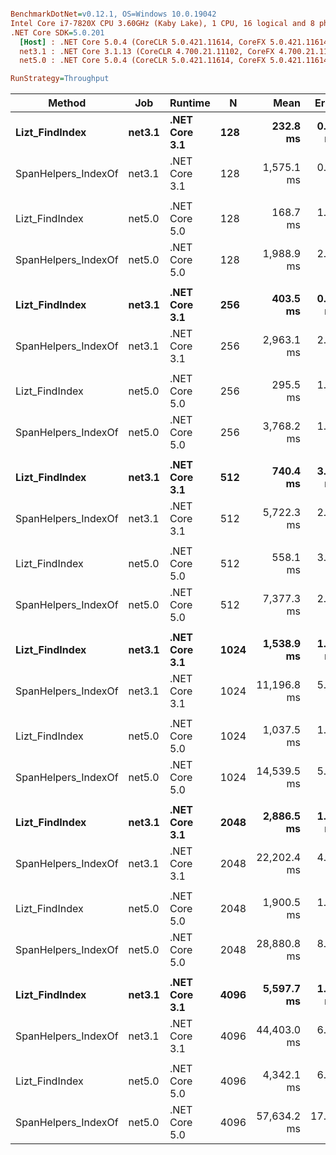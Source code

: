 ``` ini

BenchmarkDotNet=v0.12.1, OS=Windows 10.0.19042
Intel Core i7-7820X CPU 3.60GHz (Kaby Lake), 1 CPU, 16 logical and 8 physical cores
.NET Core SDK=5.0.201
  [Host] : .NET Core 5.0.4 (CoreCLR 5.0.421.11614, CoreFX 5.0.421.11614), X64 RyuJIT
  net3.1 : .NET Core 3.1.13 (CoreCLR 4.700.21.11102, CoreFX 4.700.21.11602), X64 RyuJIT
  net5.0 : .NET Core 5.0.4 (CoreCLR 5.0.421.11614, CoreFX 5.0.421.11614), X64 RyuJIT

RunStrategy=Throughput  

```
|              Method |    Job |       Runtime |    N |        Mean |    Error |   StdDev |  StdErr |         Min |          Q1 |      Median |          Q3 |         Max |   Op/s | Ratio |
|-------------------- |------- |-------------- |----- |------------:|---------:|---------:|--------:|------------:|------------:|------------:|------------:|------------:|-------:|------:|
|      **Lizt_FindIndex** | **net3.1** | **.NET Core 3.1** |  **128** |    **232.8 ms** |  **0.60 ms** |  **0.54 ms** | **0.14 ms** |    **231.9 ms** |    **232.5 ms** |    **232.7 ms** |    **233.1 ms** |    **233.8 ms** | **4.2960** |  **0.15** |
| SpanHelpers_IndexOf | net3.1 | .NET Core 3.1 |  128 |  1,575.1 ms |  0.82 ms |  0.69 ms | 0.19 ms |  1,573.8 ms |  1,574.8 ms |  1,575.4 ms |  1,575.5 ms |  1,576.1 ms | 0.6349 |  1.00 |
|                     |        |               |      |             |          |          |         |             |             |             |             |             |        |       |
|      Lizt_FindIndex | net5.0 | .NET Core 5.0 |  128 |    168.7 ms |  1.11 ms |  1.04 ms | 0.27 ms |    167.8 ms |    168.0 ms |    168.3 ms |    169.3 ms |    171.0 ms | 5.9265 |  0.08 |
| SpanHelpers_IndexOf | net5.0 | .NET Core 5.0 |  128 |  1,988.9 ms |  2.18 ms |  2.04 ms | 0.53 ms |  1,984.6 ms |  1,987.9 ms |  1,989.7 ms |  1,990.2 ms |  1,991.5 ms | 0.5028 |  1.00 |
|                     |        |               |      |             |          |          |         |             |             |             |             |             |        |       |
|      **Lizt_FindIndex** | **net3.1** | **.NET Core 3.1** |  **256** |    **403.5 ms** |  **0.61 ms** |  **0.48 ms** | **0.14 ms** |    **403.0 ms** |    **403.1 ms** |    **403.3 ms** |    **403.7 ms** |    **404.6 ms** | **2.4786** |  **0.14** |
| SpanHelpers_IndexOf | net3.1 | .NET Core 3.1 |  256 |  2,963.1 ms |  2.25 ms |  2.10 ms | 0.54 ms |  2,961.0 ms |  2,961.8 ms |  2,962.0 ms |  2,964.6 ms |  2,967.7 ms | 0.3375 |  1.00 |
|                     |        |               |      |             |          |          |         |             |             |             |             |             |        |       |
|      Lizt_FindIndex | net5.0 | .NET Core 5.0 |  256 |    295.5 ms |  1.08 ms |  0.91 ms | 0.25 ms |    294.7 ms |    295.0 ms |    295.1 ms |    295.4 ms |    297.2 ms | 3.3838 |  0.08 |
| SpanHelpers_IndexOf | net5.0 | .NET Core 5.0 |  256 |  3,768.2 ms |  1.56 ms |  1.38 ms | 0.37 ms |  3,766.0 ms |  3,767.4 ms |  3,768.2 ms |  3,768.9 ms |  3,770.5 ms | 0.2654 |  1.00 |
|                     |        |               |      |             |          |          |         |             |             |             |             |             |        |       |
|      **Lizt_FindIndex** | **net3.1** | **.NET Core 3.1** |  **512** |    **740.4 ms** |  **3.14 ms** |  **2.79 ms** | **0.74 ms** |    **737.9 ms** |    **738.4 ms** |    **739.4 ms** |    **740.9 ms** |    **747.3 ms** | **1.3506** |  **0.13** |
| SpanHelpers_IndexOf | net3.1 | .NET Core 3.1 |  512 |  5,722.3 ms |  2.24 ms |  1.87 ms | 0.52 ms |  5,718.9 ms |  5,721.9 ms |  5,722.7 ms |  5,723.2 ms |  5,725.2 ms | 0.1748 |  1.00 |
|                     |        |               |      |             |          |          |         |             |             |             |             |             |        |       |
|      Lizt_FindIndex | net5.0 | .NET Core 5.0 |  512 |    558.1 ms |  3.36 ms |  2.80 ms | 0.78 ms |    555.9 ms |    556.1 ms |    556.7 ms |    558.6 ms |    564.0 ms | 1.7919 |  0.08 |
| SpanHelpers_IndexOf | net5.0 | .NET Core 5.0 |  512 |  7,377.3 ms |  2.71 ms |  2.54 ms | 0.66 ms |  7,373.9 ms |  7,375.7 ms |  7,376.6 ms |  7,378.4 ms |  7,382.4 ms | 0.1356 |  1.00 |
|                     |        |               |      |             |          |          |         |             |             |             |             |             |        |       |
|      **Lizt_FindIndex** | **net3.1** | **.NET Core 3.1** | **1024** |  **1,538.9 ms** |  **1.17 ms** |  **1.10 ms** | **0.28 ms** |  **1,537.1 ms** |  **1,538.1 ms** |  **1,538.8 ms** |  **1,539.5 ms** |  **1,541.5 ms** | **0.6498** |  **0.14** |
| SpanHelpers_IndexOf | net3.1 | .NET Core 3.1 | 1024 | 11,196.8 ms |  5.74 ms |  5.37 ms | 1.39 ms | 11,190.8 ms | 11,192.5 ms | 11,195.5 ms | 11,199.0 ms | 11,208.5 ms | 0.0893 |  1.00 |
|                     |        |               |      |             |          |          |         |             |             |             |             |             |        |       |
|      Lizt_FindIndex | net5.0 | .NET Core 5.0 | 1024 |  1,037.5 ms |  1.19 ms |  1.12 ms | 0.29 ms |  1,035.5 ms |  1,036.6 ms |  1,037.5 ms |  1,038.3 ms |  1,039.6 ms | 0.9638 |  0.07 |
| SpanHelpers_IndexOf | net5.0 | .NET Core 5.0 | 1024 | 14,539.5 ms |  5.58 ms |  4.94 ms | 1.32 ms | 14,533.3 ms | 14,535.3 ms | 14,539.6 ms | 14,541.7 ms | 14,548.2 ms | 0.0688 |  1.00 |
|                     |        |               |      |             |          |          |         |             |             |             |             |             |        |       |
|      **Lizt_FindIndex** | **net3.1** | **.NET Core 3.1** | **2048** |  **2,886.5 ms** |  **1.09 ms** |  **0.91 ms** | **0.25 ms** |  **2,885.2 ms** |  **2,885.8 ms** |  **2,886.4 ms** |  **2,887.1 ms** |  **2,888.2 ms** | **0.3464** |  **0.13** |
| SpanHelpers_IndexOf | net3.1 | .NET Core 3.1 | 2048 | 22,202.4 ms |  4.36 ms |  3.87 ms | 1.03 ms | 22,196.0 ms | 22,199.7 ms | 22,202.8 ms | 22,204.6 ms | 22,209.1 ms | 0.0450 |  1.00 |
|                     |        |               |      |             |          |          |         |             |             |             |             |             |        |       |
|      Lizt_FindIndex | net5.0 | .NET Core 5.0 | 2048 |  1,900.5 ms |  1.55 ms |  1.45 ms | 0.37 ms |  1,898.2 ms |  1,899.7 ms |  1,900.5 ms |  1,901.3 ms |  1,903.0 ms | 0.5262 |  0.07 |
| SpanHelpers_IndexOf | net5.0 | .NET Core 5.0 | 2048 | 28,880.8 ms |  8.52 ms |  7.56 ms | 2.02 ms | 28,871.0 ms | 28,874.6 ms | 28,880.3 ms | 28,888.0 ms | 28,892.4 ms | 0.0346 |  1.00 |
|                     |        |               |      |             |          |          |         |             |             |             |             |             |        |       |
|      **Lizt_FindIndex** | **net3.1** | **.NET Core 3.1** | **4096** |  **5,597.7 ms** |  **1.99 ms** |  **1.76 ms** | **0.47 ms** |  **5,595.4 ms** |  **5,596.7 ms** |  **5,597.0 ms** |  **5,598.2 ms** |  **5,601.8 ms** | **0.1786** |  **0.13** |
| SpanHelpers_IndexOf | net3.1 | .NET Core 3.1 | 4096 | 44,403.0 ms |  6.20 ms |  5.18 ms | 1.44 ms | 44,389.0 ms | 44,400.9 ms | 44,403.9 ms | 44,405.6 ms | 44,409.0 ms | 0.0225 |  1.00 |
|                     |        |               |      |             |          |          |         |             |             |             |             |             |        |       |
|      Lizt_FindIndex | net5.0 | .NET Core 5.0 | 4096 |  4,342.1 ms |  6.85 ms |  6.41 ms | 1.65 ms |  4,332.1 ms |  4,337.7 ms |  4,343.2 ms |  4,346.2 ms |  4,354.9 ms | 0.2303 |  0.08 |
| SpanHelpers_IndexOf | net5.0 | .NET Core 5.0 | 4096 | 57,634.2 ms | 17.05 ms | 15.95 ms | 4.12 ms | 57,605.5 ms | 57,628.6 ms | 57,632.7 ms | 57,644.4 ms | 57,658.4 ms | 0.0174 |  1.00 |
